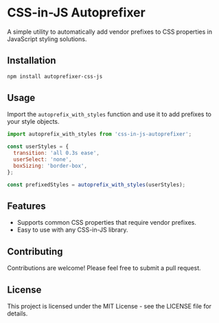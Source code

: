 # CSS-in-JS Autoprefixer

A simple utility to automatically add vendor prefixes to CSS properties in JavaScript styling solutions.

## Installation

```bash
npm install autoprefixer-css-js
```

## Usage

Import the `autoprefix_with_styles` function and use it to add prefixes to your style objects.

```javascript
import autoprefix_with_styles from 'css-in-js-autoprefixer';

const userStyles = {
  transition: 'all 0.3s ease',
  userSelect: 'none',
  boxSizing: 'border-box',
};

const prefixedStyles = autoprefix_with_styles(userStyles);
```

## Features

- Supports common CSS properties that require vendor prefixes.
- Easy to use with any CSS-in-JS library.

## Contributing

Contributions are welcome! Please feel free to submit a pull request.

## License

This project is licensed under the MIT License - see the LICENSE file for details.
